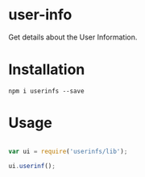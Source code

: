 # user-info

Get details about the User Information.

# Installation

`npm i userinfs --save`

# Usage

```js

var ui = require('userinfs/lib');

ui.userinf();

```